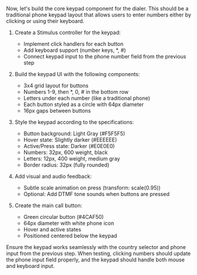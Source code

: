 Now, let's build the core keypad component for the dialer. This should be a traditional phone keypad layout that allows users to enter numbers either by clicking or using their keyboard.

1. Create a Stimulus controller for the keypad:
   - Implement click handlers for each button
   - Add keyboard support (number keys, *, #)
   - Connect keypad input to the phone number field from the previous step

2. Build the keypad UI with the following components:
   - 3x4 grid layout for buttons
   - Numbers 1-9, then *, 0, # in the bottom row
   - Letters under each number (like a traditional phone)
   - Each button styled as a circle with 64px diameter
   - 16px gaps between buttons

3. Style the keypad according to the specifications:
   - Button background: Light Gray (#F5F5F5)
   - Hover state: Slightly darker (#EEEEEE)
   - Active/Press state: Darker (#E0E0E0)
   - Numbers: 32px, 600 weight, black
   - Letters: 12px, 400 weight, medium gray
   - Border radius: 32px (fully rounded)

4. Add visual and audio feedback:
   - Subtle scale animation on press (transform: scale(0.95))
   - Optional: Add DTMF tone sounds when buttons are pressed

5. Create the main call button:
   - Green circular button (#4CAF50)
   - 64px diameter with white phone icon
   - Hover and active states
   - Positioned centered below the keypad

Ensure the keypad works seamlessly with the country selector and phone input from the previous step. When testing, clicking numbers should update the phone input field properly, and the keypad should handle both mouse and keyboard input.